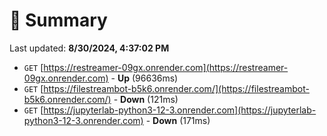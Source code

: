 # 📖 Summary
Last updated: **8/30/2024, 4:37:02 PM**

- `GET` [https://restreamer-09gx.onrender.com](https://restreamer-09gx.onrender.com) - **Up** (96636ms)
- `GET` [https://filestreambot-b5k6.onrender.com/](https://filestreambot-b5k6.onrender.com/) - **Down** (121ms)
- `GET` [https://jupyterlab-python3-12-3.onrender.com](https://jupyterlab-python3-12-3.onrender.com) - **Down** (171ms)
